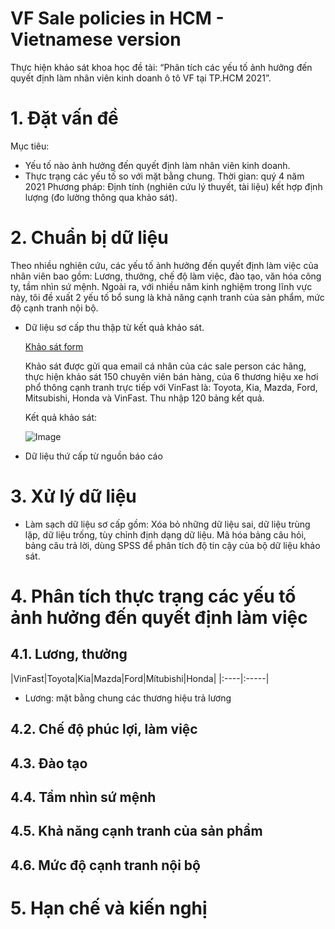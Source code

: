 # VF Sale policies in HCM - Vietnamese version

Thực hiện khảo sát khoa học đề tài: “Phân tích các yếu tố ảnh hưởng đến quyết định làm nhân viên kinh doanh ô tô VF tại TP.HCM 2021”.

# 1. Đặt vấn đề
Mục tiêu: 
- Yếu tố nào ảnh hưởng đến quyết định làm nhân viên kinh doanh.
- Thực trạng các yếu tố so với mặt bằng chung.
Thời gian: quý 4 năm 2021
Phương pháp: Định tính (nghiên cứu lý thuyết, tài liệu) kết hợp định lượng (đo lường thông qua khảo sát).
# 2. Chuẩn bị dữ liệu
Theo nhiều nghiên cứu, các yếu tố ảnh hưởng đến quyết định làm việc của nhân viên bao gồm: Lương, thưởng, chế độ làm việc, đào tạo, văn hóa công ty, tầm nhìn sứ mệnh. Ngoài ra, với nhiều năm kinh nghiệm trong lĩnh vực này, tôi đề xuất 2 yếu tố bổ sung là khả năng cạnh tranh của sản phẩm, mức độ cạnh tranh nội bộ.

- Dữ liệu sơ cấp thu thập từ kết quả khảo sát.

  [Khảo sát form](https://docs.google.com/forms/d/e/1FAIpQLSfEiDt4blafsnS0-OI65lrqMBET7rwqhSP-A8PKuoJ5pdew1Q/viewform?usp=sf_link)

  Khảo sát được gửi qua email cá nhân của các sale person các hãng, thực hiện khảo sát 150 chuyên viên bán hàng, của 6 thương hiệu xe hơi phổ thông cạnh tranh trực tiếp với VinFast là: Toyota, Kia, Mazda, Ford, Mitsubishi, Honda và VinFast. Thu nhập 120 bảng kết quả.

  Kết quả khảo sát: 

  ![Image]()

- Dữ liệu thứ cấp từ nguồn báo cáo 

# 3. Xử lý dữ liệu
- Làm sạch dữ liệu sơ cấp gồm: Xóa bỏ những dữ liệu sai, dữ liệu trùng lặp, dữ liệu trống, tùy chỉnh định dạng dữ liệu. Mã hóa bảng câu hỏi, bảng câu trả lời, dùng SPSS để phân tích độ tin cậy của bộ dữ liệu khảo sát.

# 4. Phân tích thực trạng các yếu tố ảnh hưởng đến quyết định làm việc
## 4.1. Lương, thưởng
|VinFast|Toyota|Kia|Mazda|Ford|Mítubishi|Honda|
|:----|:-----|
- Lương: mặt bằng chung các thương hiệu trả lương 
## 4.2. Chế độ phúc lợi, làm việc
## 4.3. Đào tạo
## 4.4. Tầm nhìn sứ mệnh
## 4.5. Khả năng cạnh tranh của sản phẩm
## 4.6. Mức độ cạnh tranh nội bộ
# 5. Hạn chế và kiến nghị




